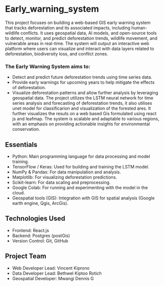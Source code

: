 # Early_warning_system
This project focuses on building a web-based GIS early warning system that tracks deforestation 
and its associated impacts, including human-wildlife conflicts. It uses geospatial data, AI models, 
and open-source tools to detect, monitor, and predict deforestation trends, wildlife movement, and 
vulnerable areas in real-time. The system will output an interactive web platform where users can 
visualize and interact with data layers related to deforestation, biodiversity loss, and conflict zones.
### The Early Warning System aims to:
- Detect and predict future deforestation trends using time series data.
- Provide early warnings for upcoming years to help mitigate the effects of deforestation.
- Visualize deforestation patterns and allow further analysis by leveraging geospatial data.
The project utilizes the LSTM neural network for time series analysis and forecasting of deforestation trends, it also utilises unet model for classificarion and visualization of the forested ares. It further visualizes the resuts on a web based Gis formulated using react js and leafmap. The system is scalable and adaptable to various regions, with an emphasis on providing actionable insights for environmental conservation.

## Essentials
- Python: Main programming language for data processing and model training.
- TensorFlow / Keras: Used for building and training the LSTM model.
- NumPy & Pandas: For data manipulation and analysis.
- Matplotlib: For visualizing deforestation predictions.
- Scikit-learn: For data scaling and preprocessing.
- Google Colab: For running and experimenting with the model in the cloud.
- Geospatial tools (GIS): Integration with GIS for spatial analysis (Google earth engine, Qgis, ArcGis).

## Technologies Used
- Frontend: React.js
- Backend: Postgres (postGis)
- Version Control: Git, GitHub
  
## Project Team
- Web Developer Lead: Vincent Kiprono 
- Data Developer Lead: Bethwel Kiptoo Rotich
- Geospatial Developer: Mwangi Dennis G

  



